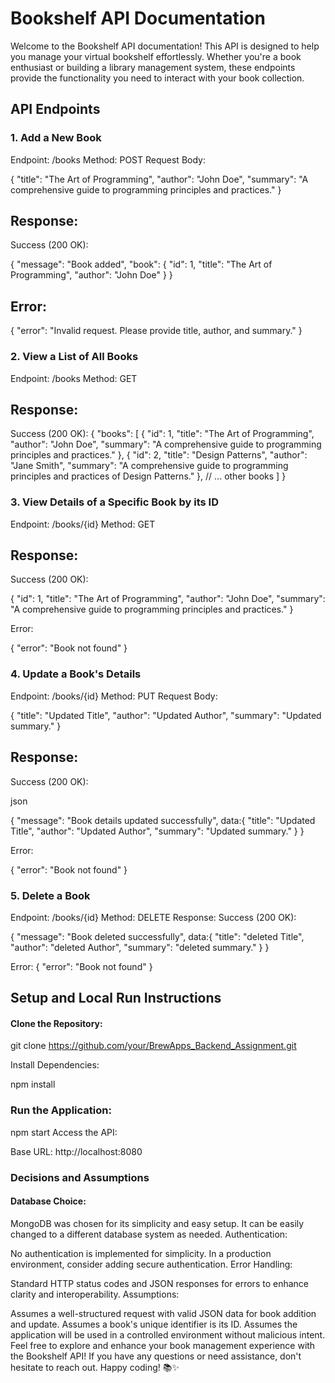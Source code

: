 # Bookshelf API Documentation
Welcome to the Bookshelf API documentation! This API is designed to help you manage your virtual bookshelf effortlessly. Whether you're a book enthusiast or building a library management system, these endpoints provide the functionality you need to interact with your book collection.

## API Endpoints


### 1. Add a New Book
Endpoint: /books
Method: POST
Request Body:

{
  "title": "The Art of Programming",
  "author": "John Doe",
  "summary": "A comprehensive guide to programming principles and practices."
}
## Response:
Success (200 OK):

{
  "message": "Book added",
  "book": {
      "id": 1,
      "title": "The Art of Programming",
      "author": "John Doe"
    }
}
## Error:

{
  "error": "Invalid request. Please provide title, author, and summary."
}
###  2. View a List of All Books
Endpoint: /books
Method: GET
## Response:
Success (200 OK):
{
  "books": [
    {
      "id": 1,
      "title": "The Art of Programming",
      "author": "John Doe",
      "summary": "A comprehensive guide to programming principles and practices."
    },
    {
      "id": 2,
      "title": "Design Patterns",
      "author": "Jane Smith",
      "summary": "A comprehensive guide to programming principles and practices of Design Patterns."
    },
    // ... other books
  ]
}
### 3. View Details of a Specific Book by its ID
Endpoint: /books/{id}
Method: GET
## Response:

 Success (200 OK):
 
{
  "id": 1,
  "title": "The Art of Programming",
  "author": "John Doe",
  "summary": "A comprehensive guide to programming principles and practices."
}

Error:

{
  "error": "Book not found"
}
### 4. Update a Book's Details
Endpoint: /books/{id}
Method: PUT
Request Body:


{
  "title": "Updated Title",
  "author": "Updated Author",
  "summary": "Updated summary."
}
## Response:

 Success (200 OK):
 
json

{
  "message": "Book details updated successfully",
  data:{
  "title": "Updated Title",
  "author": "Updated Author",
  "summary": "Updated summary."
}
}

 Error:

{
  "error": "Book not found"
}
 ### 5. Delete a Book
Endpoint: /books/{id}
Method: DELETE
Response:
Success (200 OK):

{
  "message": "Book deleted successfully",
  data:{
  "title": "deleted Title",
  "author": "deleted Author",
  "summary": "deleted summary."
}
}

 Error:
{
  "error": "Book not found"
}


## Setup and Local Run Instructions


#### Clone the Repository:
git clone https://github.com/your/BrewApps_Backend_Assignment.git


Install Dependencies:


npm install
### Run the Application:

npm start
Access the API:

Base URL: http://localhost:8080
### Decisions and Assumptions

#### Database Choice:

MongoDB was chosen for its simplicity and easy setup. It can be easily changed to a different database system as needed.
Authentication:

No authentication is implemented for simplicity. In a production environment, consider adding secure authentication.
Error Handling:

Standard HTTP status codes and JSON responses for errors to enhance clarity and interoperability.
Assumptions:

Assumes a well-structured request with valid JSON data for book addition and update.
Assumes a book's unique identifier is its ID.
Assumes the application will be used in a controlled environment without malicious intent.
Feel free to explore and enhance your book management experience with the Bookshelf API! If you have any questions or need assistance, don't hesitate to reach out. Happy coding! 📚✨
